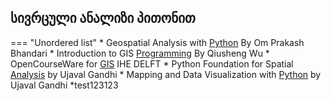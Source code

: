 ## სივრცული ანალიზი პითონით


=== "Unordered list"
    * Geospatial Analysis with [Python](https://ohm-np.github.io/Python_tutorial/intro.html) By Om Prakash Bhandari
    * Introduction to GIS [Programming](https://geog-312.gishub.org/) By Qiusheng Wu
    * OpenCourseWare for [GIS](https://courses.gisopencourseware.org//) IHE DELFT
    * Python Foundation for Spatial [Analysis](https://courses.spatialthoughts.com/python-foundation.html) by Ujaval Gandhi
    * Mapping and Data Visualization with [Python](https://courses.spatialthoughts.com/python-dataviz.html) by Ujaval Gandhi
    *test123123

